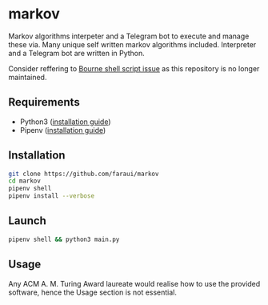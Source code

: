 # markov
Markov algorithms interpeter and a Telegram bot to execute and manage these via. Many unique self written markov algorithms included. Interpreter and a Telegram bot are written in Python.

Consider reffering to [Bourne shell script issue](https://github.com/faraui/markov) as this repository is no longer maintained. 

## Requirements
- Python3 ([installation guide](https://wiki.python.org/moin/BeginnersGuide/Download))
- Pipenv ([installation guide](https://docs.pipenv.org/install/#installing-pipenv))

## Installation
```bash
git clone https://github.com/faraui/markov
cd markov
pipenv shell
pipenv install --verbose
```

## Launch
```bash
pipenv shell && python3 main.py
```

## Usage
Any ACM A. M. Turing Award laureate would realise how to use the provided software, hence the Usage section is not essential.
